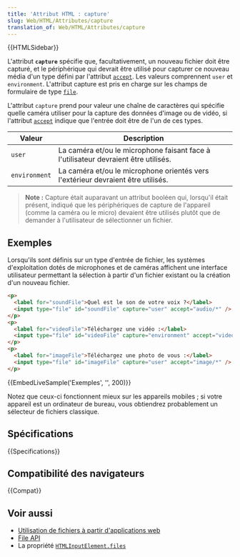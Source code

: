 ```yaml
---
title: 'Attribut HTML : capture'
slug: Web/HTML/Attributes/capture
translation_of: Web/HTML/Attributes/capture
---
```


{{HTMLSidebar}}

L'attribut **`capture`** spécifie que, facultativement, un nouveau fichier doit être capturé, et le périphérique qui devrait être utilisé pour capturer ce nouveau média d'un type défini par l'attribut [`accept`](accept). Les valeurs comprennent `user` et `environment`. L'attribut capture est pris en charge sur les champs de formulaire de type [`file`](/fr/docs/Web/HTML/Element/Input/file).

L'attribut `capture` prend pour valeur une chaîne de caractères qui spécifie quelle caméra utiliser pour la capture des données d'image ou de vidéo, si l'attribut [`accept`](accept) indique que l'entrée doit être de l'un de ces types.

| Valeur        | Description                                                                         |
| ------------- | ----------------------------------------------------------------------------------- |
| `user`        | La caméra et/ou le microphone faisant face à l'utilisateur devraient être utilisés. |
| `environment` | La caméra et/ou le microphone orientés vers l'extérieur devraient être utilisés.    |

> **Note :** Capture était auparavant un attribut booléen qui, lorsqu'il était présent, indiqué que les périphériques de capture de l'appareil (comme la caméra ou le micro) devaient être utilisés plutôt que de demander à l'utilisateur de sélectionner un fichier.

## Exemples

Lorsqu'ils sont définis sur un type d'entrée de fichier, les systèmes d'exploitation dotés de microphones et de caméras affichent une interface utilisateur permettant la sélection à partir d'un fichier existant ou la création d'un nouveau fichier.

```html
<p>
  <label for="soundFile">Quel est le son de votre voix ?</label>
  <input type="file" id="soundFile" capture="user" accept="audio/*" />
</p>
<p>
  <label for="videoFile">Téléchargez une vidéo :</label>
  <input type="file" id="videoFile" capture="environment" accept="video/*" />
</p>
<p>
  <label for="imageFile">Téléchargez une photo de vous :</label>
  <input type="file" id="imageFile" capture="user" accept="image/*" />
</p>
```

{{EmbedLiveSample('Exemples', '', 200)}}

Notez que ceux-ci fonctionnent mieux sur les appareils mobiles ; si votre appareil est un ordinateur de bureau, vous obtiendrez probablement un sélecteur de fichiers classique.

## Spécifications

{{Specifications}}

## Compatibilité des navigateurs

{{Compat}}

## Voir aussi

- [Utilisation de fichiers à partir d'applications web](/fr/docs/Web/API/File/Using_files_from_web_applications)
- [File API](/fr/docs/Web/API/File)
- La propriété [`HTMLInputElement.files`](/fr/docs/Web/API/HTMLInputElement)
